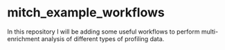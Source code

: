 # mitch_example_workflows
In this repository I will be adding some useful workflows to perform multi-enrichment analysis of different types of profiling data.
